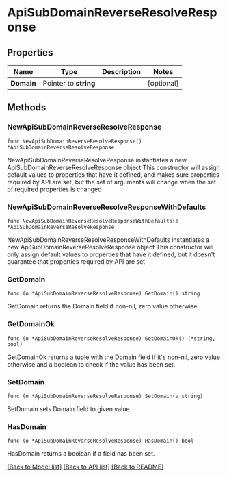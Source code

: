 # ApiSubDomainReverseResolveResponse

## Properties

Name | Type | Description | Notes
------------ | ------------- | ------------- | -------------
**Domain** | Pointer to **string** |  | [optional] 

## Methods

### NewApiSubDomainReverseResolveResponse

`func NewApiSubDomainReverseResolveResponse() *ApiSubDomainReverseResolveResponse`

NewApiSubDomainReverseResolveResponse instantiates a new ApiSubDomainReverseResolveResponse object
This constructor will assign default values to properties that have it defined,
and makes sure properties required by API are set, but the set of arguments
will change when the set of required properties is changed

### NewApiSubDomainReverseResolveResponseWithDefaults

`func NewApiSubDomainReverseResolveResponseWithDefaults() *ApiSubDomainReverseResolveResponse`

NewApiSubDomainReverseResolveResponseWithDefaults instantiates a new ApiSubDomainReverseResolveResponse object
This constructor will only assign default values to properties that have it defined,
but it doesn't guarantee that properties required by API are set

### GetDomain

`func (o *ApiSubDomainReverseResolveResponse) GetDomain() string`

GetDomain returns the Domain field if non-nil, zero value otherwise.

### GetDomainOk

`func (o *ApiSubDomainReverseResolveResponse) GetDomainOk() (*string, bool)`

GetDomainOk returns a tuple with the Domain field if it's non-nil, zero value otherwise
and a boolean to check if the value has been set.

### SetDomain

`func (o *ApiSubDomainReverseResolveResponse) SetDomain(v string)`

SetDomain sets Domain field to given value.

### HasDomain

`func (o *ApiSubDomainReverseResolveResponse) HasDomain() bool`

HasDomain returns a boolean if a field has been set.


[[Back to Model list]](../README.md#documentation-for-models) [[Back to API list]](../README.md#documentation-for-api-endpoints) [[Back to README]](../README.md)


